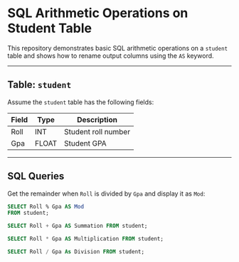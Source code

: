 # SQL Arithmetic Operations on Student Table

This repository demonstrates basic SQL arithmetic operations on a `student` table and shows how to rename output columns using the `AS` keyword.

---

## Table: `student`

Assume the `student` table has the following fields:

| Field | Type  | Description         |
|-------|-------|-------------------|
| Roll  | INT   | Student roll number|
| Gpa   | FLOAT | Student GPA        |

---

## SQL Queries

Get the remainder when `Roll` is divided by `Gpa` and display it as `Mod`:

```sql
SELECT Roll % Gpa AS Mod
FROM student;
```
```sql
SELECT Roll + Gpa AS Summation FROM student;
```
```sql
SELECT Roll * Gpa AS Multiplication FROM student;
```
```sql
SELECT Roll / Gpa As Division FROM student;
```